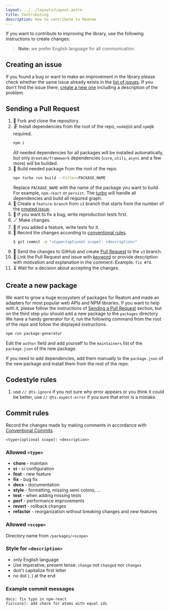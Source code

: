 ```yaml
---
layout: ../../layouts/Layout.astro
title: Contributing
description: How to contribute to Reatom
---
```


If you want to contribute to improving the library, use the following instructions to create changes:

> **Note:** we prefer English language for all communication.

## Creating an issue

If you found a bug or want to make an improvement in the library please check whether the same issue already exists in the [list of issues](https://github.com/artalar/reatom/issues). If you don't find the issue there, [create a new one](https://github.com/artalar/reatom/issues/new) including a description of the problem.

## Sending a Pull Request

1. 🐙 Fork and clone the repository.
2. 🗜️ Install dependencies from the root of the repo, `node@18` and `npm@8` required.
   ```bash
   npm i
   ```
   All needed dependencies for all packages will be installed automatically, but only `@reatom/framework` dependencies (`core`, `utils`, `async` and a few more) will be builded.
3. 🔨 Build needed package from the root of the repo.
   ```bash
   npx turbo run build --filter=PACKAGE_NAME
   ```
   Replace `PACKAGE_NAME` with the name of the package you want to build. For example, `npm-react` or `persist`. The [turbo](https://turbo.build) will handle all dependencies and build all required graph.
4. 🎨 Create a `feature-branch` from `v3` branch that starts from the number of the [created issue](#creating-an-issue).
5. 🧪 If you want to fix a bug, write reproduction tests first.
6. 🪄 Make changes.
7. 🧪 If you added a feature, write tests for it.
8. 📝 Record the changes according to [conventional rules](#commit-rules).
   ```bash
   $ git commit -m "<type>[optional scope]: <description>"
   ```
9. 💍 Send the changes to GitHub and create [Pull Request](https://github.com/artalar/reatom/compare) to the `v3` branch.
10. 🔗 Link the Pull Request and issue with [keyword](https://help.github.com/en/articles/closing-issues-using-keywords) or provide description with motivation and explanation in the comment. Example: `fix #74`.
11. ⏳ Wait for a decision about accepting the changes.

## Create a new package

We want to grow a huge ecosystem of packages for Reatom and made an adapters for most popular web APIs and NPM libraries. If you want to help with it, please follow the instructions of [Sending a Pull Request](#sending-a-pull-request) section, but on the third step you should add a new package to the `packages` directory We have a handy generator for it, run the following command from the root of the repo and follow the displayed instructions.

```bash
npm run package-generator
```

Edit the `author` field and add yourself to the `maintainers` list of the `package.json` of the new package.

If you need to add dependencies, add them manually to the `package.json` of the new package and install them from the root of the repo.

## Codestyle rules

1. use `// @ts-ignore` if you not sure why error appears or you think it could be better, use `// @ts-expect-error` if you sure that error is a mistake.

## Commit rules

Record the changes made by making comments in accordance with [Conventional Commits](https://conventionalcommits.org).

```
<type>[optional scope]: <description>
```

### Allowed `<type>`

- **chore** - maintain
- **ci** - ci configuration
- **feat** - new feature
- **fix** - bug fix
- **docs** - documentation
- **style** - formatting, missing semi colons, …
- **test** - when adding missing tests
- **perf** - performance improvements
- **revert** - rollback changes
- **refactor** - reorganization without breaking changes and new features

### Allowed `<scope>`

Directory name from `/packages/<scope>`

### Style for `<description>`

- only English language
- Use imperative, present tense: `change` not `changed` nor `changes`
- don't capitalize first letter
- no dot (`.`) at the end

### Example commit messages

```
docs: fix typo in npm-react
fix(core): add check for atoms with equal ids
```
